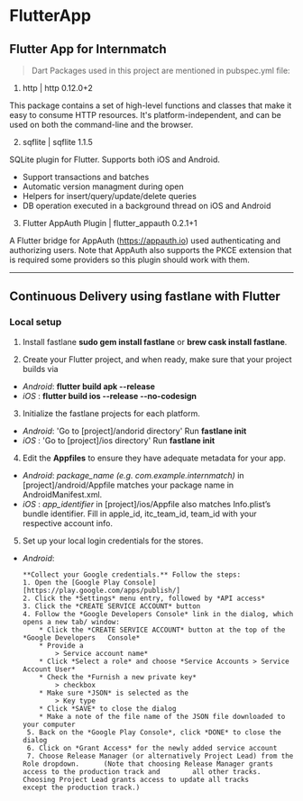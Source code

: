 # FlutterApp
## Flutter App for Internmatch

> Dart Packages used in this project are mentioned in pubspec.yml file:
1. http | http 0.12.0+2

This package contains a set of high-level functions and classes that make it easy to consume HTTP resources. It's platform-independent, and can be used on both the command-line and the browser.

2. sqflite | sqflite 1.1.5

SQLite plugin for Flutter. Supports both iOS and Android.

  * Support transactions and batches
  * Automatic version managment during open
  * Helpers for insert/query/update/delete queries
  * DB operation executed in a background thread on iOS and Android

3. Flutter AppAuth Plugin | flutter_appauth 0.2.1+1

A Flutter bridge for AppAuth (https://appauth.io) used authenticating and authorizing users. Note that AppAuth also supports the PKCE extension that is required some providers so this plugin should work with them.

---
## Continuous Delivery using fastlane with Flutter

### Local setup

1. Install fastlane **sudo gem install fastlane** or __brew cask install fastlane__.

2. Create your Flutter project, and when ready, make sure that your project builds via
  * *Android*: **flutter build apk --release**
  *   *iOS*  : **flutter build ios --release --no-codesign**

3. Initialize the fastlane projects for each platform.
  * *Android*: 'Go to [project]/andorid directory' 
                Run **fastlane init**
  *   *iOS*  : 'Go to [project]/ios directory' 
                Run **fastlane init**

4. Edit the **Appfiles** to ensure they have adequate metadata for your app. 
  * *Android*:  *package_name (e.g. com.example.internmatch)* in [project]/android/Appfile                  matches your package name in AndroidManifest.xml.
  *   *iOS*  : *app_identifier* in [project]/ios/Appfile also matches Info.plist’s bundle                  identifier. Fill in apple_id, itc_team_id, team_id with your respective                    account info.

5. Set up your local login credentials for the stores.
  * *Android*: 

        **Collect your Google credentials.** Follow the steps:
        1. Open the [Google Play Console][https://play.google.com/apps/publish/]
        2. Click the *Settings* menu entry, followed by *API access*
        3. Click the *CREATE SERVICE ACCOUNT* button
        4. Follow the *Google Developers Console* link in the dialog, which opens a new tab/ window:
            * Click the *CREATE SERVICE ACCOUNT* button at the top of the *Google Developers   Console*
            * Provide a 
                > Service account name* 
            * Click *Select a role* and choose *Service Accounts > Service Account User*
            * Check the *Furnish a new private key* 
                > checkbox
            * Make sure *JSON* is selected as the 
                > Key type
            * Click *SAVE* to close the dialog  
            * Make a note of the file name of the JSON file downloaded to your computer
         5. Back on the *Google Play Console*, click *DONE* to close the dialog  
         6. Click on *Grant Access* for the newly added service account  
         7. Choose Release Manager (or alternatively Project Lead) from the Role dropdown.      (Note that choosing Release Manager grants access to the production track and        all other tracks. Choosing Project Lead grants access to update all tracks          except the production track.) 
 


